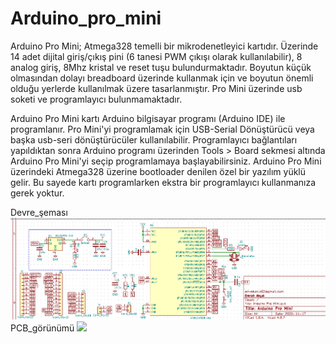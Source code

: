 # Arduino_pro_mini
Arduino Pro Mini; Atmega328 temelli bir mikrodenetleyici kartıdır. Üzerinde 14 adet dijital giriş/çıkış pini (6 tanesi PWM çıkışı olarak kullanılabilir), 8 analog giriş, 8Mhz kristal ve reset tuşu bulundurmaktadır. Boyutun küçük olmasından dolayı breadboard üzerinde kullanmak için ve boyutun önemli olduğu yerlerde kullanılmak üzere tasarlanmıştır. Pro Mini üzerinde usb soketi ve programlayıcı bulunmamaktadır.

Arduino Pro Mini kartı Arduino bilgisayar programı (Arduino IDE) ile programlanır.  Pro Mini'yi programlamak için USB-Serial Dönüştürücü veya başka usb-seri dönüştürücüler kullanılabilir.
Programlayıcı bağlantıları yapıldıktan sonra Arduino programı üzerinden Tools > Board sekmesi altında Arduino Pro Mini'yi seçip programlamaya başlayabilirsiniz. Arduino Pro Mini üzerindeki Atmega328 üzerine bootloader denilen özel bir yazılım yüklü gelir. Bu sayede kartı programlarken ekstra bir programlayıcı kullanmanıza gerek yoktur.

Devre_şeması
<img src='https://github.com/EmrahAKCAL/Arduino_pro_mini/blob/master/arduino.schema.png' with='300'>
PCB_görünümü
<img src='https://github.com/EmrahAKCAL/Arduino_pro_mini/commit/f9a3405ce225ba6c3687ee42bbd8bf2948004af5' with='300'>
